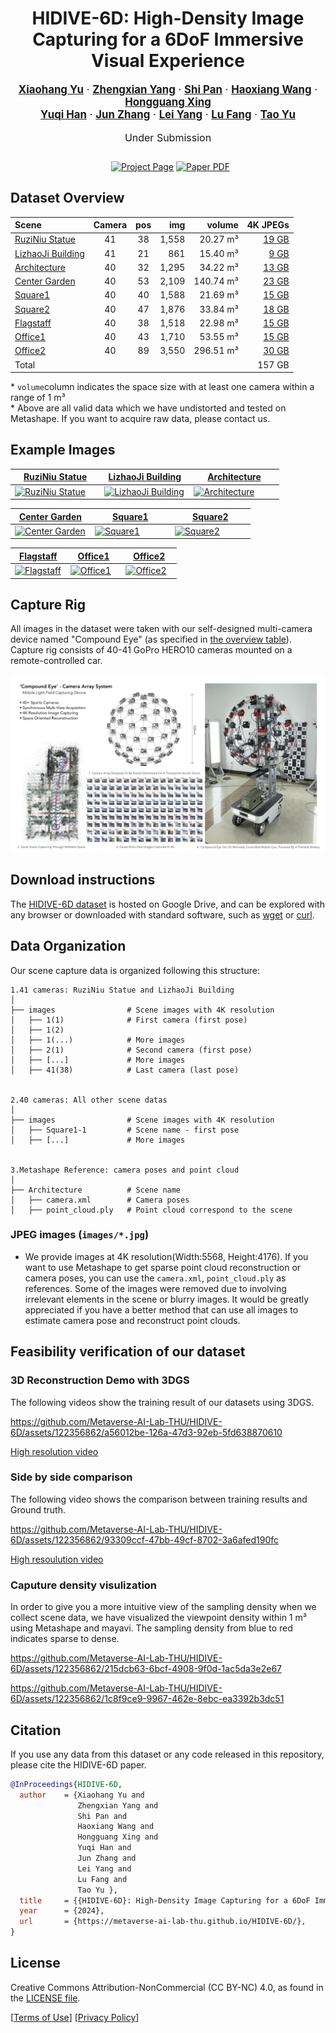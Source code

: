 <div align="center">
  <h1>HIDIVE-6D: High-Density Image Capturing for a 6DoF Immersive Visual Experience </h1>

  <p style="font-size:1.2em">
    <a href=""><strong>Xiaohang Yu</strong></a> ·
    <a href=""><strong>Zhengxian Yang</strong></a> ·
    <a href=""><strong>Shi Pan</strong></a> ·
    <a href=""><strong>Haoxiang Wang</strong></a> ·
    <a href=""><strong>Hongguang Xing</strong></a><br>
    <a href=""><strong>Yuqi Han</strong></a> ·
    <a href=""><strong>Jun Zhang</strong></a> ·
    <a href=""><strong>Lei Yang</strong></a> ·
    <a href=""><strong>Lu Fang</strong></a> ·
    <a href="https://ytrock.com"><strong>Tao Yu</strong></a>
  </p>
  <p align="center" style="font-size:16px">Under Submission</p>


  <p align="center" style="margin: 2em auto;">
    <a href='https://metaverse-ai-lab-thu.github.io/HIDIVE-6D/' style='padding-left: 0.5rem;'><img src='https://img.shields.io/badge/HIDIVE--6D-Project_page-orange?style=flat&logo=databricks&logoColor=orange/' alt='Project Page'></a>
    <a href='https://arxiv.org/abs/2311.02542'><img src='https://img.shields.io/badge/arXiv-Paper_PDF-red?style=flat&logo=arXiv&logoColor=green' alt='Paper PDF'></a>
    <!--<a href='https://dl.acm.org/doi/10.1145/3592106'><img src='https://img.shields.io/badge/Paper-PDF-green?style=flat&logo=arXiv&logoColor=green' alt='DOI'></a>
    <a href='https://youtu.be/GdvxgsITZOw'><img src='https://img.shields.io/badge/YouTube-Video-red?style=flat&logo=YouTube&logoColor=red' alt='YouTube Video'></a>-->
  </p>
</div>

## Dataset Overview

Scene                     |           Camera          |            pos            |            img           |           volume          |       4K&nbsp;JPEGs 
:-------------------------| :------------------------:| :------------------------:| ------------------------:| -------------------------:|---------------------------:
[RuziNiu Statue][apartment_index]  |   41             |            38             |          1,558           |          20.27 m&sup3;    |[19&nbsp;GB](https://fb-baas-f32eacb9-8abb-11eb-b2b8-4857dd089e15.s3.amazonaws.com/EyefulTower/apartment/images-2k/index.html)
[LizhaoJi Building][kitchen_index] |   41             |            21             |            861           |          15.40 m&sup3;    |[9&nbsp;GB ](https://fb-baas-f32eacb9-8abb-11eb-b2b8-4857dd089e15.s3.amazonaws.com/EyefulTower/kitchen/images-2k/index.html)
[Architecture][office1a_index]     |   40             |            32             |          1,295           |          34.22 m&sup3;    |[13&nbsp;GB](https://fb-baas-f32eacb9-8abb-11eb-b2b8-4857dd089e15.s3.amazonaws.com/EyefulTower/office1a/images-2k/index.html)
[Center Garden][office1b_index]    |   40             |            53             |          2,109           |          140.74 m&sup3;   |[23&nbsp;GB](https://fb-baas-f32eacb9-8abb-11eb-b2b8-4857dd089e15.s3.amazonaws.com/EyefulTower/office1b/images-2k/index.html)
[Square1][office2_index]           |   40             |            40             |          1,588           |          21.69 m&sup3;    |[15&nbsp;GB](https://fb-baas-f32eacb9-8abb-11eb-b2b8-4857dd089e15.s3.amazonaws.com/EyefulTower/office2/images-2k/index.html)
[Square2][office_view1_index]      |   40             |            47             |          1,876           |          33.84 m&sup3;    |[18&nbsp;GB](https://fb-baas-f32eacb9-8abb-11eb-b2b8-4857dd089e15.s3.amazonaws.com/EyefulTower/office_view1/images-2k/index.html) 
[Flagstaff][office_view2_index]    |   40             |            38             |          1,518           |          22.98 m&sup3;    |[15&nbsp;GB](https://fb-baas-f32eacb9-8abb-11eb-b2b8-4857dd089e15.s3.amazonaws.com/EyefulTower/office_view2/images-2k/index.html) 
[Office1][riverview_index]         |   40             |            43             |          1,710           |          53.55 m&sup3;    |[15&nbsp;GB](https://fb-baas-f32eacb9-8abb-11eb-b2b8-4857dd089e15.s3.amazonaws.com/EyefulTower/riverview/images-2k/index.html)
[Office2][seating_area_index]      |   40             |            89             |          3,550           |          296.51 m&sup3;   |[30&nbsp;GB](https://fb-baas-f32eacb9-8abb-11eb-b2b8-4857dd089e15.s3.amazonaws.com/EyefulTower/seating_area/images-2k/index.html)
Total                              |                                                                                                                                 |     |       |    |157&nbsp;GB |  

\* `volume`column indicates the space size with at least one camera within a range of 1 m&sup3;  
\* Above are all valid data which we have undistorted and tested on Metashape. If you want to acquire raw data, please contact us.

[apartment_index]: https://fb-baas-f32eacb9-8abb-11eb-b2b8-4857dd089e15.s3.amazonaws.com/EyefulTower/apartment/index.html
[kitchen_index]: https://fb-baas-f32eacb9-8abb-11eb-b2b8-4857dd089e15.s3.amazonaws.com/EyefulTower/kitchen/index.html
[office1a_index]: https://fb-baas-f32eacb9-8abb-11eb-b2b8-4857dd089e15.s3.amazonaws.com/EyefulTower/office1a/index.html
[office1b_index]: https://fb-baas-f32eacb9-8abb-11eb-b2b8-4857dd089e15.s3.amazonaws.com/EyefulTower/office1b/index.html
[office2_index]: https://fb-baas-f32eacb9-8abb-11eb-b2b8-4857dd089e15.s3.amazonaws.com/EyefulTower/office2/index.html
[office_view1_index]: https://fb-baas-f32eacb9-8abb-11eb-b2b8-4857dd089e15.s3.amazonaws.com/EyefulTower/office_view1/index.html
[office_view2_index]: https://fb-baas-f32eacb9-8abb-11eb-b2b8-4857dd089e15.s3.amazonaws.com/EyefulTower/office_view2/index.html
[riverview_index]: https://fb-baas-f32eacb9-8abb-11eb-b2b8-4857dd089e15.s3.amazonaws.com/EyefulTower/riverview/index.html
[seating_area_index]: https://fb-baas-f32eacb9-8abb-11eb-b2b8-4857dd089e15.s3.amazonaws.com/EyefulTower/seating_area/index.html
[table_index]: https://fb-baas-f32eacb9-8abb-11eb-b2b8-4857dd089e15.s3.amazonaws.com/EyefulTower/table/index.html
[workshop_index]: https://fb-baas-f32eacb9-8abb-11eb-b2b8-4857dd089e15.s3.amazonaws.com/EyefulTower/workshop/index.html

## Example Images

<table>
<thead>
  <tr>
    <th><a href="https://fb-baas-f32eacb9-8abb-11eb-b2b8-4857dd089e15.s3.amazonaws.com/EyefulTower/apartment/index.html">RuziNiu Statue</a></th>
    <th><a href="https://fb-baas-f32eacb9-8abb-11eb-b2b8-4857dd089e15.s3.amazonaws.com/EyefulTower/kitchen/index.html">LizhaoJi Building</a></th>
    <th><a href="https://fb-baas-f32eacb9-8abb-11eb-b2b8-4857dd089e15.s3.amazonaws.com/EyefulTower/office1a/index.html">Architecture</a></th>
  </tr>
</thead>
<tbody>
  <tr>
    <td width="33%"> <a href="https://fb-baas-f32eacb9-8abb-11eb-b2b8-4857dd089e15.s3.amazonaws.com/EyefulTower/apartment/index.html"> <img src="static/images/media/RuziNiu Statue.jpg" alt="RuziNiu Statue" alt="RuziNiu Statue"> </a> </td>
    <td width="33%"> <a href="https://fb-baas-f32eacb9-8abb-11eb-b2b8-4857dd089e15.s3.amazonaws.com/EyefulTower/kitchen/index.html"> <img src="static/images/media/LizhaoJi Building.jpg" alt="LizhaoJi Building" alt="LizhaoJi Building"> </a> </td>
    <td width="33%"> <a href="https://fb-baas-f32eacb9-8abb-11eb-b2b8-4857dd089e15.s3.amazonaws.com/EyefulTower/office1a/index.html"> <img src="static/images/media/Architecture.jpg" alt="Architecture" alt="Architecture"> </a> </td>
  </tr>
</tbody>
</table>

<table>
<thead>
  <tr>
    <th><a href="https://fb-baas-f32eacb9-8abb-11eb-b2b8-4857dd089e15.s3.amazonaws.com/EyefulTower/office1b/index.html">Center Garden</a></th>
    <th><a href="https://fb-baas-f32eacb9-8abb-11eb-b2b8-4857dd089e15.s3.amazonaws.com/EyefulTower/office2/index.html">Square1</a></th>
    <th><a href="https://fb-baas-f32eacb9-8abb-11eb-b2b8-4857dd089e15.s3.amazonaws.com/EyefulTower/office_view1/index.html">Square2</a></th>
  </tr>
</thead>
<tbody>
  <tr>
    <td width="33%"> <a href="https://fb-baas-f32eacb9-8abb-11eb-b2b8-4857dd089e15.s3.amazonaws.com/EyefulTower/office2/index.html"> <img src="static/images/media/Center Garden.jpg" alt="Center Garden" alt="Center Garden"> </a> </td>
    <td width="33%"> <a href="https://fb-baas-f32eacb9-8abb-11eb-b2b8-4857dd089e15.s3.amazonaws.com/EyefulTower/office_view1/index.html"> <img src="static/images/media/Square1.jpg" alt="Square1" alt="Square1"> </a> </td>
    <td width="33%"> <a href="https://fb-baas-f32eacb9-8abb-11eb-b2b8-4857dd089e15.s3.amazonaws.com/EyefulTower/office_view2/index.html"> <img src="static/images/media/Square2.jpg" alt="Square2" alt="Square2"> </a> </td>
  </tr>
</tbody>
</table>

<table>
<thead>
  <tr>
    <th><a href="https://fb-baas-f32eacb9-8abb-11eb-b2b8-4857dd089e15.s3.amazonaws.com/EyefulTower/office_view2/index.html">Flagstaff</a></th>
    <th><a href="https://fb-baas-f32eacb9-8abb-11eb-b2b8-4857dd089e15.s3.amazonaws.com/EyefulTower/office_view2/index.html">Office1</a></th>
    <th><a href="https://fb-baas-f32eacb9-8abb-11eb-b2b8-4857dd089e15.s3.amazonaws.com/EyefulTower/riverview/index.html">Office2</a></th>
  </tr>
</thead>
<tbody>
  <tr>
    <td width="33%"> <a href="https://fb-baas-f32eacb9-8abb-11eb-b2b8-4857dd089e15.s3.amazonaws.com/EyefulTower/seating_area/index.html"> <img src="static/images/media/Flagstaff.jpg" alt="Flagstaff" alt="Flagstaff"> </a> </td>
    <td width="33%"> <a href="https://fb-baas-f32eacb9-8abb-11eb-b2b8-4857dd089e15.s3.amazonaws.com/EyefulTower/table/index.html"> <img src="static/images/media/Office1.jpg" alt="Office1" alt="Office1"> </a> </td>
    <td width="33%"> <a href="https://fb-baas-f32eacb9-8abb-11eb-b2b8-4857dd089e15.s3.amazonaws.com/EyefulTower/office_view2/index.html"> <img src="static/images/media/Office2.jpg" alt="Office2" alt="Office2"> </a> </td>
  </tr>
</tbody>
</table>

## Capture Rig

All images in the dataset were taken with our self-designed multi-camera device named "Compound Eye"  (as specified in [the overview table](#dataset-overview)). Capture rig consists of  40-41 GoPro HERO10 cameras mounted on a remote-controlled car.

![Capture rig model](static/images/capture%20rig.jpg)

## Download instructions

The [HIDIVE-6D dataset](https://fb-baas-f32eacb9-8abb-11eb-b2b8-4857dd089e15.s3.amazonaws.com/EyefulTower/index.html) is hosted on Google Drive, and can be explored with any browser or downloaded with standard software, such as [wget](https://www.gnu.org/software/wget/) or [curl](https://curl.se/).


## Data Organization

Our scene capture data is organized following this structure:
```
1.41 cameras: RuziNiu Statue and LizhaoJi Building
│
├── images                # Scene images with 4K resolution
│   ├── 1(1)              # First camera (first pose)
│   ├── 1(2)              
│   ├── 1(...)            # More images
│   ├── 2(1)              # Second camera (first pose)
│   ├── [...]             # More images
│   ├── 41(38)            # Last camera (last pose)


2.40 cameras: All other scene datas
│
├── images                # Scene images with 4K resolution
│   ├── Square1-1         # Scene name - first pose
│   ├── [...]             # More images


3.Metashape Reference: camera poses and point cloud
│
├── Architecture          # Scene name
│   ├── camera.xml        # Camera poses
│   ├── point_cloud.ply   # Point cloud correspond to the scene

```


### JPEG images (`images/*.jpg`)

* We provide images at 4K resolution(Width:5568, Height:4176). If you want to use Metashape to get sparse point cloud reconstruction or camera poses, you can use the  `camera.xml`, `point_cloud.ply` as references. Some of the images were removed due to involving irrelevant elements in the scene or blurry images. It would be greatly appreciated if you have a better method that can use all images to estimate camera pose and reconstruct point clouds.

## Feasibility verification of our dataset

### 3D Reconstruction Demo with 3DGS

The following videos show the training result of our datasets using 3DGS.



https://github.com/Metaverse-AI-Lab-THU/HIDIVE-6D/assets/122356862/a56012be-126a-47d3-92eb-5fd638870610


[High resolution video](https://cloud.tsinghua.edu.cn/f/0ecde282f3fa4a0cb892/)


### Side by side comparison 

The following video shows the comparison between training results and Ground truth.



https://github.com/Metaverse-AI-Lab-THU/HIDIVE-6D/assets/122356862/93309ccf-47bb-49cf-8702-3a6afed190fc



[High resoulution video](https://cloud.tsinghua.edu.cn/f/22ddd702f6644f77bc69/)

### Caputure density visulization

In order to give you a more intuitive view of the sampling density when we collect scene data, we have visualized the viewpoint density within 1 m&sup3; using Metashape and mayavi. The sampling density from blue to red indicates sparse to dense.



https://github.com/Metaverse-AI-Lab-THU/HIDIVE-6D/assets/122356862/215dcb63-6bcf-4908-9f0d-1ac5da3e2e67




https://github.com/Metaverse-AI-Lab-THU/HIDIVE-6D/assets/122356862/1c8f9ce9-9967-462e-8ebc-ea3392b3dc51




## Citation
If you use any data from this dataset or any code released in this repository, please cite the HIDIVE-6D paper.

```bibtex
@InProceedings{HIDIVE-6D,
  author    = {Xiaohang Yu and
               Zhengxian Yang and
               Shi Pan and
               Haoxiang Wang and
               Hongguang Xing and
               Yuqi Han and
               Jun Zhang and
               Lei Yang and
               Lu Fang and
               Tao Yu },
  title     = {{HIDIVE-6D}: High-Density Image Capturing for a 6DoF Immersive Visual Experience},
  year      = {2024},
  url       = {https://metaverse-ai-lab-thu.github.io/HIDIVE-6D/},
}
```

## License
Creative Commons Attribution-NonCommercial (CC BY-NC) 4.0,
as found in the [LICENSE file](LICENSE).

[[Terms of Use](https://opensource.fb.com/legal/terms/)]
[[Privacy Policy](https://opensource.fb.com/legal/privacy)]

